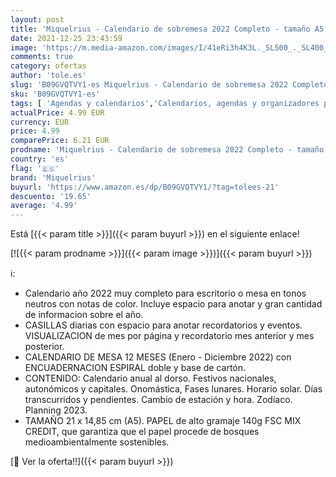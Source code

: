 ```yaml
---
layout: post
title: 'Miquelrius - Calendario de sobremesa 2022 Completo - tamaño A5  210 x 148 5 mm  - con espacio para anotar'
date: 2021-12-25 23:43:59
image: 'https://m.media-amazon.com/images/I/41eRi3h4K3L._SL500_._SL400_.jpg'
comments: true
category: ofertas
author: 'tole.es'
slug: 'B09GVQTVY1-es Miquelrius - Calendario de sobremesa 2022 Completo -...'
sku: 'B09GVQTVY1-es'
tags: [ 'Agendas y calendarios','Calendarios, agendas y organizadores personales','Oficina y papelería','miquelrius', ]
actualPrice: 4.99 EUR
currency: EUR
price: 4.99
comparePrice: 6.21 EUR
prodname: 'Miquelrius - Calendario de sobremesa 2022 Completo - tamaño A5  210 x 148 5 mm  - con espacio para anotar'
country: 'es'
flag: '🇪🇸'
brand: 'Miquelrius'
buyurl: 'https://www.amazon.es/dp/B09GVQTVY1/?tag=tolees-21'
descuento: '19.65'
average: '4.99'
---
```


Está [{{< param title >}}]({{< param buyurl >}}) en el siguiente enlace!

[![{{< param prodname >}}]({{< param image >}})]({{< param buyurl >}})

ℹ️:

- Calendario año 2022 muy completo para escritorio o mesa en tonos neutros con notas de color. Incluye espacio para anotar y gran cantidad de informacion sobre el año.
- CASILLAS diarias con espacio para anotar recordatorios y eventos. VISUALIZACION de mes por página y recordatorio mes anterior y mes posterior.
- CALENDARIO DE MESA 12 MESES (Enero - Diciembre 2022) con ENCUADERNACION ESPIRAL doble y base de cartón.
- CONTENIDO: Calendario anual al dorso. Festivos nacionales, autonómicos y capitales. Onomástica, Fases lunares. Horario solar. Días transcurridos y pendientes. Cambio de estación y hora. Zodíaco. Planning 2023.
- TAMAÑO 21 x 14,85 cm (A5). PAPEL de alto gramaje 140g FSC MIX CREDIT, que garantiza que el papel procede de bosques medioambientalmente sostenibles.

[🛒 Ver la oferta!!]({{< param buyurl >}})
